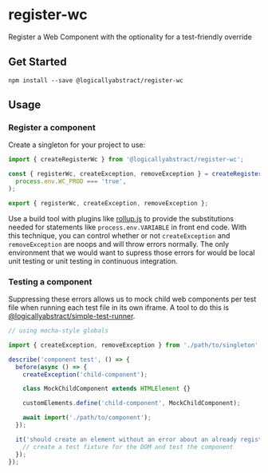 # register-wc

Register a Web Component with the optionality for a test-friendly override

## Get Started

`npm install --save @logicallyabstract/register-wc`

## Usage

### Register a component

Create a singleton for your project to use:

```typescript
import { createRegisterWc } from '@logicallyabstract/register-wc';

const { registerWc, createException, removeException } = createRegisterWc(
  process.env.WC_PROD === 'true',
);

export { registerWc, createException, removeException };
```

Use a build tool with plugins like [rollup.js](https://rollupjs.org/) to provide the substitutions needed for statements like `process.env.VARIABLE` in front end code. With this technique, you can control whether or not `createException` and `removeException` are noops and will throw errors normally. The only environment that we would want to supress those errors for would be local unit testing or unit testing in continuous integration.

### Testing a component

Suppressing these errors allows us to mock child web components per test file when running each test file in its own iframe. A tool to do this is [@logicallyabstract/simple-test-runner](https://github.com/logicallyabstract/simple-test-runner).

```typescript
// using mocha-style globals

import { createException, removeException } from './path/to/singleton';

describe('component test', () => {
  before(async () => {
    createException('child-component');

    class MockChildComponent extends HTMLElement {}

    customElements.define('child-component', MockChildComponent);

    await import('./path/to/component');
  });

  it('should create an element without an error about an already registered child component', () => {
    // create a test fixture for the DOM and test the component
  });
});
```
